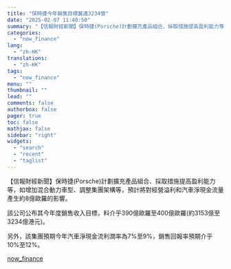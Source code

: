 ```yaml
---
title: "保時捷今年銷售目標冀達3234億"
date: "2025-02-07 11:40:50"
summary: "【信報財經新聞】保時捷(Porsche)計劃擴充產品組合、採取措施提高盈利能力等，如增加混合動力車型..."
categories:
  - "now_finance"
lang:
  - "zh-HK"
translations:
  - "zh-HK"
tags:
  - "now_finance"
menu: ""
thumbnail: ""
lead: ""
comments: false
authorbox: false
pager: true
toc: false
mathjax: false
sidebar: "right"
widgets:
  - "search"
  - "recent"
  - "taglist"
---
```


【信報財經新聞】保時捷(Porsche)計劃擴充產品組合、採取措施提高盈利能力等，如增加混合動力車型、調整集團架構等，預計將對經營溢利和汽車淨現金流量產生約8億歐羅的影響。

該公司公布其今年度銷售收入目標，料介乎390億歐羅至400億歐羅(約3153億至3234億港元)。

另外，該集團預期今年汽車淨現金流利潤率為7%至9%，銷售回報率預期介乎10%至12%。

[now_finance](https://finance.now.com/news/post.php?id=904562)

